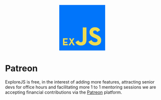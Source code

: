 <div style="width:100%;text-align:center">
<img src="./images/exJSLogo.png" height="150px">
</div>

# Patreon

ExploreJS is free, in the interest of adding more features, attracting senior devs for office hours and facilitating more 1 to 1 mentoring sessions we are accepting financial contributions via the [Patreon](https://www.patreon.com/NickFoden) platform.
